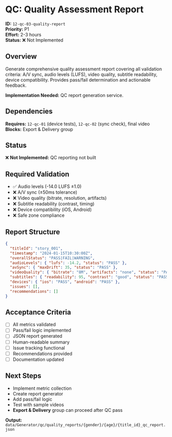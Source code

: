 # QC: Quality Assessment Report

**ID:** `12-qc-03-quality-report`  
**Priority:** P1  
**Effort:** 2-3 hours  
**Status:** ❌ Not Implemented

## Overview

Generate comprehensive quality assessment report covering all validation criteria: A/V sync, audio levels (LUFS), video quality, subtitle readability, device compatibility. Provides pass/fail determination and actionable feedback.

**Implementation Needed:** QC report generation service.

## Dependencies

**Requires:** `12-qc-01` (device tests), `12-qc-02` (sync check), final video  
**Blocks:** Export & Delivery group

## Status

❌ **Not Implemented:** QC reporting not built

## Required Validation

- ✅ Audio levels (-14.0 LUFS ±1.0)
- ❌ A/V sync (±50ms tolerance)
- ❌ Video quality (bitrate, resolution, artifacts)
- ❌ Subtitle readability (contrast, timing)
- ❌ Device compatibility (iOS, Android)
- ❌ Safe zone compliance

## Report Structure

```json
{
  "titleId": "story_001",
  "timestamp": "2024-01-15T10:30:00Z",
  "overallStatus": "PASS|FAIL|WARNING",
  "audioLevels": { "lufs": -14.2, "status": "PASS" },
  "avSync": { "maxDrift": 35, "status": "PASS" },
  "videoQuality": { "bitrate": "8M", "artifacts": "none", "status": "PASS" },
  "subtitles": { "readability": 95, "contrast": "good", "status": "PASS" },
  "devices": { "ios": "PASS", "android": "PASS" },
  "issues": [],
  "recommendations": []
}
```

## Acceptance Criteria

- [ ] All metrics validated
- [ ] Pass/fail logic implemented
- [ ] JSON report generated
- [ ] Human-readable summary
- [ ] Issue tracking functional
- [ ] Recommendations provided
- [ ] Documentation updated

## Next Steps

- Implement metric collection
- Create report generator
- Add pass/fail logic
- Test with sample videos
- **Export & Delivery** group can proceed after QC pass

**Output:** `data/Generator/qc/quality_reports/{gender}/{age}/{title_id}_qc_report.json`
